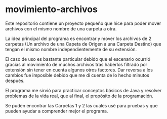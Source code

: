 # movimiento-archivos
Este repositorio contiene un proyecto pequeño que hice para poder mover archivos con el mismo nombre de una carpeta a otra.

La idea principal del programa es encontrar y mover los archivos de 2 carpetas (Un archivo de una Capeta de Origen a una Carpeta Destino) que tengan el mismo nombre independientemente de su extensión.

El caso de uso es bastante particular debido que el escenario ocurrió gracias al movimiento de muchos archivos tras haberlos filtrado por extensión sin tener en cuenta algunos otros factores. Dar reversa a los cambios fue imposible debido que me di cuenta de lo hecho minutos después.

El programa me sirvió para practicar conceptos básicos de Java y resolver problemas de la vida real, que al final, el propósito de la programación.

Se puden encontrar las Carpetas 1 y 2 las cuales usé para pruebas y que pueden ayudar a comprender mejor el programa.
